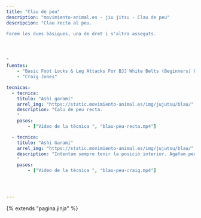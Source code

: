 ```yaml
---
title: "Clau de peu"
description: "movimiento-animal.es - jiu jitsu - Clau de peu"
descripcion: "Clau recta al peu. 

Farem les dues bàsiques, una de dret i s'altra asseguts.




"
fuentes:    
    - "Basic Foot Locks & Leg Attacks For BJJ White Belts (Beginners) by Warren Brooks: BJJ Fanatics"
    - "Craig Jones"

tecnicas: 
  - tecnica:
    titulo: "Ashi garami"
    arrel_img: "https://static.movimiento-animal.es/img/jujutsu/blau/"
    description: "Calu de peu recta.
    "
    pasos:
        - ["Video de la tècnica ", "blau-peu-recta.mp4"]

  - tecnica:
    titulo: "Ashi Garami"
    arrel_img: "https://static.movimiento-animal.es/img/jujutsu/blau/"
    description: "Intentam sempre tenir la posició interior. Agafam peu i genoll de uke i ens ficam tot el possible cap endins. La cama de fora queda creuada, el peu fa força contra es cul de uke. 
    "
    pasos:
        - ["Video de la tècnica ", "blau-peu-craig.mp4"]




---
```

{% extends  "pagina.jinja" %}